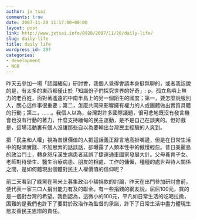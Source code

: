 ```yaml
---
author: jx tsai
comments: true
date: 2007-11-20 11:17:00+00:00
layout: post
link: http://www.jxtsai.info/0928/2007/11/20/daily-life/
slug: daily-life
title: daily life
wordpress_id: 297
categories:
- development
- NGO
---
```


昨天去參加一場「認識緬甸」研討會，我個人覺得會議本身挺無聊的，或者我該說的是，有太多的東西都僅止於「知識份子們探究世界的好奇」: p。孤立島嶼上無力的老百姓，面對著遙遠的中南半島上的另一個陌生的國度；第一，要怎麼說服別人，關心這件事很重要；第二，怎麼共同來影響擁有權力的人或團體做出實質具體的行動；第三，......。我個人以為，台灣對許多國際議題，很可悲地既沒有發言機會也沒有行動的著力，什麼支持緬甸的民主運動，是不是自己在談爽的。但好戲是，這場活動裏有個人沒讓那些自以為要輸出台灣民主經驗的人爽到。  
  
把「民主和人權」視為普世價值的人把這話義正辭言地高掛嘴邊，但是在日常生活中的點滴實踐、不加思索的話談話，卻曝露了人類本性中的傲慢輕忽。昔日美麗島的政治鬥士，轉身怒斥漢生病患者延誤了捷運通車國家發展大計。父母養育子女、老師對待學生、醫生治療病患、朋友的相處、工作的傭僱，種種的處世與待人關係之間，是如何體現出個體對民主人權價值的信仰呢？  
  
[![]()](http://e-info.org.tw/activity/2007/gptaiwan/donate.htm)前二天看到了綠黨在黑米上募集政治小額捐款的討論，昨天在出門參加研討會前，便代表一家三口人捐出能力有及的獻金。有一些捐錢的網友說，屈屈100元，買的是一個對台灣的希望。我倒認為，這微小的100元，平凡如日常生活的吃喝拉撒，困難的是我們也許下了要對於政治作為監督的承諾，許下了日常生活中盡力體現生態友善民主思辯的責任。
